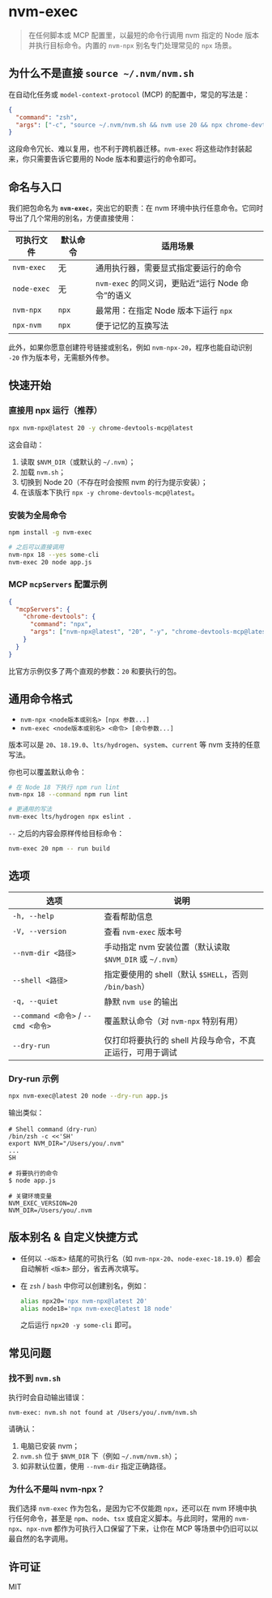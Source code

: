 # nvm-exec

> 在任何脚本或 MCP 配置里，以最短的命令行调用 nvm 指定的 Node 版本并执行目标命令。内置的 `nvm-npx` 别名专门处理常见的 `npx` 场景。

## 为什么不是直接 `source ~/.nvm/nvm.sh`

在自动化任务或 `model-context-protocol` (MCP) 的配置中，常见的写法是：

```json
{
  "command": "zsh",
  "args": ["-c", "source ~/.nvm/nvm.sh && nvm use 20 && npx chrome-devtools-mcp@latest"]
}
```

这段命令冗长、难以复用，也不利于跨机器迁移。`nvm-exec` 将这些动作封装起来，你只需要告诉它要用的 Node 版本和要运行的命令即可。

## 命名与入口

我们把包命名为 **`nvm-exec`**，突出它的职责：在 nvm 环境中执行任意命令。它同时导出了几个常用的别名，方便直接使用：

| 可执行文件  | 默认命令 | 适用场景                                          |
| ----------- | -------- | ------------------------------------------------- |
| `nvm-exec`  | 无       | 通用执行器，需要显式指定要运行的命令              |
| `node-exec` | 无       | `nvm-exec` 的同义词，更贴近“运行 Node 命令”的语义 |
| `nvm-npx`   | `npx`    | 最常用：在指定 Node 版本下运行 `npx`              |
| `npx-nvm`   | `npx`    | 便于记忆的互换写法                                |

此外，如果你愿意创建符号链接或别名，例如 `nvm-npx-20`，程序也能自动识别 `-20` 作为版本号，无需额外传参。

## 快速开始

### 直接用 npx 运行（推荐）

```bash
npx nvm-npx@latest 20 -y chrome-devtools-mcp@latest
```

这会自动：

1. 读取 `$NVM_DIR`（或默认的 `~/.nvm`）；
2. 加载 `nvm.sh`；
3. 切换到 Node 20（不存在时会按照 nvm 的行为提示安装）；
4. 在该版本下执行 `npx -y chrome-devtools-mcp@latest`。

### 安装为全局命令

```bash
npm install -g nvm-exec

# 之后可以直接调用
nvm-npx 18 --yes some-cli
nvm-exec 20 node app.js
```

### MCP `mcpServers` 配置示例

```json
{
  "mcpServers": {
    "chrome-devtools": {
      "command": "npx",
      "args": ["nvm-npx@latest", "20", "-y", "chrome-devtools-mcp@latest"]
    }
  }
}
```

比官方示例仅多了两个直观的参数：`20` 和要执行的包。

## 通用命令格式

- `nvm-npx <node版本或别名> [npx 参数...]`
- `nvm-exec <node版本或别名> <命令> [命令参数...]`

版本可以是 `20`、`18.19.0`、`lts/hydrogen`、`system`、`current` 等 nvm 支持的任意写法。

你也可以覆盖默认命令：

```bash
# 在 Node 18 下执行 npm run lint
nvm-npx 18 --command npm run lint

# 更通用的写法
nvm-exec lts/hydrogen npx eslint .
```

`--` 之后的内容会原样传给目标命令：

```bash
nvm-exec 20 npm -- run build
```

## 选项

| 选项                                | 说明                                                      |
| ----------------------------------- | --------------------------------------------------------- |
| `-h, --help`                        | 查看帮助信息                                              |
| `-V, --version`                     | 查看 `nvm-exec` 版本号                                    |
| `--nvm-dir <路径>`                  | 手动指定 nvm 安装位置（默认读取 `$NVM_DIR` 或 `~/.nvm`）  |
| `--shell <路径>`                    | 指定要使用的 shell（默认 `$SHELL`，否则 `/bin/bash`）     |
| `-q, --quiet`                       | 静默 `nvm use` 的输出                                     |
| `--command <命令>` / `--cmd <命令>` | 覆盖默认命令（对 `nvm-npx` 特别有用）                     |
| `--dry-run`                         | 仅打印将要执行的 shell 片段与命令，不真正运行，可用于调试 |

### Dry-run 示例

```bash
npx nvm-exec@latest 20 node --dry-run app.js
```

输出类似：

```text
# Shell command（dry-run）
/bin/zsh -c <<'SH'
export NVM_DIR="/Users/you/.nvm"
...
SH

# 将要执行的命令
$ node app.js

# 关键环境变量
NVM_EXEC_VERSION=20
NVM_DIR=/Users/you/.nvm
```

## 版本别名 & 自定义快捷方式

- 任何以 `-<版本>` 结尾的可执行名（如 `nvm-npx-20`、`node-exec-18.19.0`）都会自动解析 `<版本>` 部分，省去再次填写。
- 在 `zsh` / `bash` 中你可以创建别名，例如：

  ```bash
  alias npx20='npx nvm-npx@latest 20'
  alias node18='npx nvm-exec@latest 18 node'
  ```

  之后运行 `npx20 -y some-cli` 即可。

## 常见问题

### 找不到 `nvm.sh`

执行时会自动输出错误：

```text
nvm-exec: nvm.sh not found at /Users/you/.nvm/nvm.sh
```

请确认：

1. 电脑已安装 nvm；
2. `nvm.sh` 位于 `$NVM_DIR` 下（例如 `~/.nvm/nvm.sh`）；
3. 如非默认位置，使用 `--nvm-dir` 指定正确路径。

### 为什么不是叫 nvm-npx？

我们选择 `nvm-exec` 作为包名，是因为它不仅能跑 `npx`，还可以在 nvm 环境中执行任何命令，甚至是 `npm`、`node`、`tsx` 或自定义脚本。与此同时，常用的 `nvm-npx`、`npx-nvm` 都作为可执行入口保留了下来，让你在 MCP 等场景中仍旧可以以最自然的名字调用。

## 许可证

MIT

